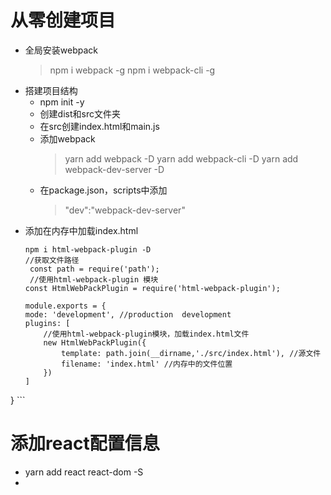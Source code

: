 # 从零创建项目
 - 全局安装webpack 
   > npm i webpack -g
     npm i webpack-cli -g
 - 搭建项目结构
    - npm init -y 
    - 创建dist和src文件夹
    - 在src创建index.html和main.js
    - 添加webpack
      > yarn add webpack -D
        yarn add webpack-cli -D
        yarn add webpack-dev-server -D
    - 在package.json，scripts中添加 
      > "dev":"webpack-dev-server"
  - 添加在内存中加载index.html
    ```
    npm i html-webpack-plugin -D
    //获取文件路径
     const path = require('path');
     //使用html-webpack-plugin 模块
    const HtmlWebPackPlugin = require('html-webpack-plugin'); 

    module.exports = {
    mode: 'development', //production  development
    plugins: [
        //使用html-webpack-plugin模块，加载index.html文件
        new HtmlWebPackPlugin({
            template: path.join(__dirname,'./src/index.html'), //源文件
            filename: 'index.html' //内存中的文件位置
        })
    ]
}
    ```
# 添加react配置信息
  -  yarn add react react-dom -S 
  - 
 